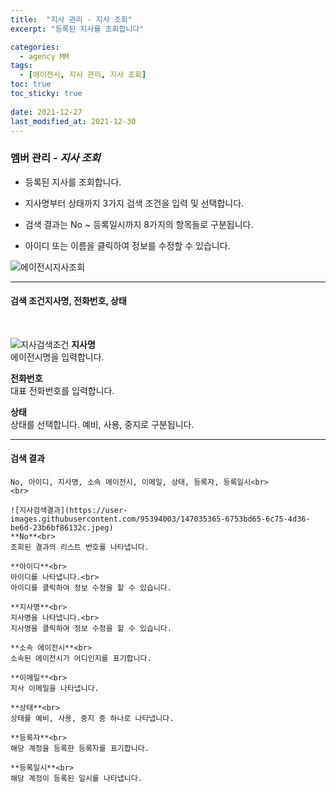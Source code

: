 ```yaml
---
title:  "지사 관리 - 지사 조회"
excerpt: "등록된 지사를 조회합니다"

categories:
  - agency MM
tags:
  - [에이전시, 지사 관리, 지사 조회]
toc: true
toc_sticky: true
 
date: 2021-12-27
last_modified_at: 2021-12-30
---
```

### 멤버 관리 - *지사 조회*
- 등록된 지사를 조회합니다.

- 지사명부터 상태까지 3가지 검색 조건을 입력 및 선택합니다.

- 검색 결과는 No ~ 등록일시까지 8가지의 항목들로 구분됩니다.

- 아이디 또는 이름을 클릭하여 정보를 수정할 수 있습니다.

![에이전시지사조회](https://user-images.githubusercontent.com/95394003/147618367-63d58f68-459e-4853-bbc9-fb44686633f9.jpeg)
<br>

---

#### 검색 조건지사명, 전화번호, 상태<br>
<br>

![지사검색조건](https://user-images.githubusercontent.com/95394003/147035345-d81a2551-c042-40be-a5cf-071d1c24d44f.jpeg)
**지사명**<br>
에이전시명을 입력합니다.

**전화번호**<br>
대표 전화번호를 입력합니다.

**상태**<br>
상태를 선택합니다. 예비, 사용, 중지로 구분됩니다.
<br>

---

#### 검색 결과
```
No, 아이디, 지사명, 소속 에이전시, 이메일, 상태, 등록자, 등록일시<br>
<br>

![지사검색결과](https://user-images.githubusercontent.com/95394003/147035365-6753bd65-6c75-4d36-be6d-23b6bf86132c.jpeg)
**No**<br>
조회된 결과의 리스트 번호를 나타냅니다.

**아이디**<br>
아이디를 나타냅니다.<br>
아이디를 클릭하여 정보 수정을 할 수 있습니다.

**지사명**<br>
지사명을 나타냅니다.<br>
지사명을 클릭하여 정보 수정을 할 수 있습니다.

**소속 에이전시**<br>
소속된 에이전시가 어디인지를 표기합니다.

**이메일**<br>
지사 이메일을 나타냅니다.

**상태**<br>
상태를 예비, 사용, 중지 중 하나로 나타냅니다.

**등록자**<br>
해당 계정을 등록한 등록자를 표기합니다.

**등록일시**<br>
해당 계정이 등록된 일시를 나타냅니다.